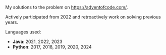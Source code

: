 My solutions to the problem on https://adventofcode.com/.

Actively participated from 2022 and retroactively work on solving previous years.

Languages used:
* **Java**: 2021, 2022, 2023
* **Python**: 2017, 2018, 2019, 2020, 2024
